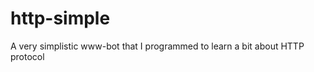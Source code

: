 http-simple
===========

A very simplistic www-bot that I programmed to learn a bit about HTTP protocol